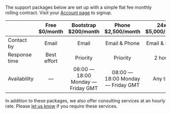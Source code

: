 <!-- post: -->

The support packages below are set up with a simple flat fee monthly rolling contract. Visit your [Account page](https://app.cloud66.com/support) to signup.



| 			  | Free $0/month    | Bootstrap $200/month  | Phone $2,500/month |24x7 $5,000/month |
| ------------- |:-------------:| :-----:| :------------------:|:----------------:|
| Contact by	     | Email | Email |Email & Phone	| Email & Phone	|
| Response time	    | Best effort      |  Priority |Priority | 2 hours|
| Availability	 | —      |    08:00 — 18:00 Monday — Friday GMT | 08:00 — 18:00 Monday — Friday GMT | Any time |


In addition to these packages, we also offer consulting services at an hourly rate. Please [let us know](mailto:hello@cloud66.com) if you require these services.

